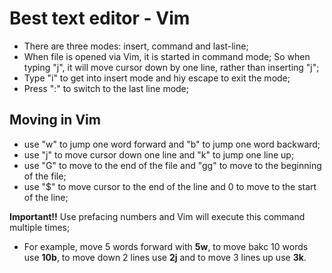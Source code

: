 # Best text editor - Vim

- There are three modes: insert, command and last-line;
- When file is opened via Vim, it is started in command mode; So when typing "j", it will move cursor down by one line, rather than inserting "j";
- Type "i" to get into insert mode and hiy escape to exit the mode;
- Press ":" to switch to the last line mode;

## Moving in Vim

- use "w" to jump one word forward and "b" to jump one word backward;
- use "j" to move cursor down one line and "k" to jump one line up;
- use "G" to move to the end of the file and "gg" to move to the beginning of the file;
- use "$" to move cursor to the end of the line and 0 to move to the start of the line;

**Important!!**
Use prefacing numbers and Vim will execute this command multiple times;

- For example, move 5 words forward with **5w**, to move bakc 10 words use **10b**, to move down 2 lines use **2j** and to move 3 lines up use **3k**.
